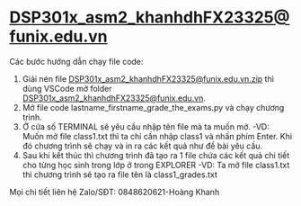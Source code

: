 # DSP301x_asm2_khanhdhFX23325@funix.edu.vn
Các bước hướng dẫn chạy file code:

1. Giải nén file DSP301x_asm2_khanhdhFX23325@funix.edu.vn.zip thì dùng VSCode mở folder DSP301x_asm2_khanhdhFX23325@funix.edu.vn.
2. Mở file code lastname_firstname_grade_the_exams.py và chạy chương trình.
3. Ở cửa số TERMINAL sẽ yêu cầu nhập tên file mà ta muốn mở.
-VD: Muốn mở file class1.txt thì ta chỉ cần nhập class1 và nhấn phím Enter. Khi đó chương trình sẽ chạy và in ra các kết quả như đề bài yêu cầu.
4. Sau khi kết thúc thì chương trình đã tạo ra 1 file chứa các kết quả chi tiết cho từng học sinh trong lớp ở trong EXPLORER
-VD: Ta mở file class1.txt thì chương trình sẽ tạo ra file tên là class1_grades.txt

Mọi chi tiết liên hệ Zalo/SĐT: 0848620621-Hoàng Khanh
